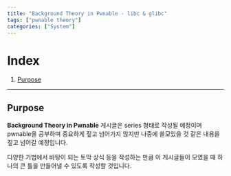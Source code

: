 ```yaml
---
title: "Background Theory in Pwnable - libc & glibc"
tags: ["pwnable theory"]
categories: ["System"]
---
```


# Index

1. [Purpose](#purpose)

* * *

## Purpose

**Background Theory in Pwnable** 게시글은 series 형태로 작성될 예정이며 pwnable을 공부하며 중요하게 짚고 넘어가지 않지만 나중에 쓸모있을 것 같은 내용을 짚고 넘어갈 예정입니다.

다양한 기법에서 바탕이 되는 토막 상식 등을 작성하는 만큼 이 게시글들이 모였을 때 하나의 큰 틀을 만들어낼 수 있도록 작성할 것입니다.
